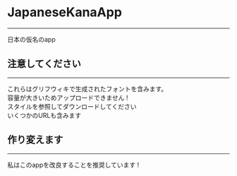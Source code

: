 # JapaneseKanaApp
***
日本の仮名のapp

## 注意してください
***
これらはグリフウィキで生成されたフォントを含みます。  
容量が大きいためアップロードできません !  
スタイルを参照してダウンロードしてください  
いくつかのURLも含みます  

## 作り変えます
***
私はこのappを改良することを推奨しています !
